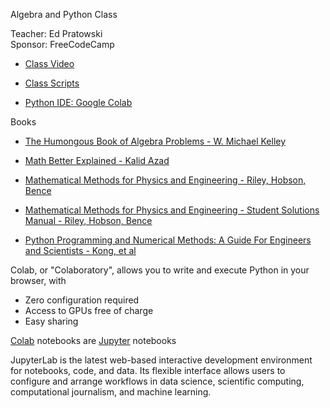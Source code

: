 Algebra and Python Class

Teacher: Ed Pratowski<br>
Sponsor: FreeCodeCamp<br>

- [Class Video](https://www.youtube.com/watch?v=i7vOAcUo5iA)

- [Class Scripts](https://github.com/edatfreecodecamp/python-math/tree/main/Algebra-with-Python)

- [Python IDE: Google Colab](https://colab.research.google.com)
 
Books

* [The Humongous Book of Algebra Problems - W. Michael Kelley](https://www.penguinrandomhouse.com/books/358986/the-humongous-book-of-algebra-problems-by-w-michael-kelley/)

* [Math Better Explained - Kalid Azad](https://betterexplained.com/ebook/math/)

* [Mathematical Methods for Physics and Engineering - Riley, Hobson, Bence](https://www.cambridge.org/core/books/mathematical-methods-for-physics-and-engineering/911A43AE1CF224743D32707FCC4AE0EB)

* [Mathematical Methods for Physics and Engineering - Student Solutions Manual - Riley, Hobson, Bence](https://www.cambridge.org/highereducation/books/student-solution-manual-for-mathematical-methods-for-physics-and-engineering-third-edition/1D37BB529AEA8F3DA59E31EC7C7039C0?chapterId=CBO9780511816130A009#contents)

* [Python Programming and Numerical Methods: A Guide For Engineers and Scientists - Kong, et al](https://pythonnumericalmethods.berkeley.edu/notebooks/Index.html)

Colab, or "Colaboratory", allows you to write and execute Python in your browser, with
- Zero configuration required
- Access to GPUs free of charge
- Easy sharing

[Colab](https://colab.research.google.com) notebooks are [Jupyter](https://jupyter.org) notebooks 

JupyterLab is the latest web-based interactive development environment for notebooks, code, and data. Its flexible interface allows users to configure and arrange workflows in data science, scientific computing, computational journalism, and machine learning. 

